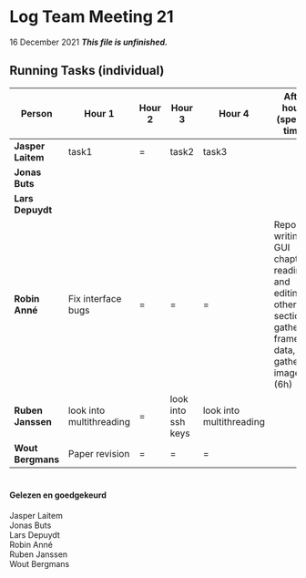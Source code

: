 # Log Team Meeting 21
16 December 2021
**_This file is unfinished._**


## Running Tasks (individual)
Person | Hour 1 | Hour 2 | Hour 3 | Hour 4 | After hours (specify time)
------ | -- | ------ | ------ | ------ | -------------
**Jasper Laitem** | task1 | = | task2 | task3
**Jonas Buts**    |    |     |      |
**Lars Depuydt**  |    |     |      |
**Robin Anné**    | Fix interface bugs | = | = | = | Report writing GUI chapter, reading and editing other sections, gathering framerate data, gathering images (6h)
**Ruben Janssen** |  look into multithreading |  =   |  look into ssh keys    | look into multithreading
**Wout Bergmans** | Paper revision | = | = | =

#
#### Gelezen en goedgekeurd
Jasper Laitem <br/>
Jonas Buts <br/>
Lars Depuydt <br/>
Robin Anné <br/>
Ruben Janssen <br/>
Wout Bergmans
